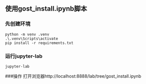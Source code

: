 ## 使用gost_install.ipynb脚本
### 先创建环境
```shell
python -m venv .venv
.\.venv\Scripts\activate
pip install -r requirements.txt
```
### 运行jupyter-lab
```shell
jupyter-lab
```
###操作
打开浏览器http://localhost:8888/lab/tree/gost_install.ipynb